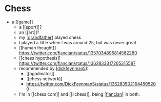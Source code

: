 # Chess

- a [[game]]
  - a [[sport]]?
  - an [[art]]?
  - my [[grandfather]] played chess
  - I played a little when I was around 25, but was never great
  - [[human thought]] https://twitter.com/flancian/status/1357034895814582280
  - [[chess hypothesis]] https://twitter.com/flancian/status/1362833317205315587
  - recommended by [[dickfeynman5]]:
    - [[agadmator]]
    - [[chess network]]
    - https://twitter.com/DickFeynman5/status/1362835021644595200
  - I'm in [[chess com]] and [[lichess]], being [[flancian]] in both.


[//begin]: # "Autogenerated link references for markdown compatibility"
[grandfather]: grandfather "Grandfather"
[dickfeynman5]: dickfeynman5 "Dickfeynman5"
[flancian]: flancian "Flancian"
[//end]: # "Autogenerated link references"